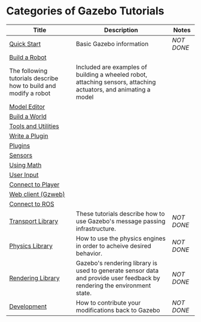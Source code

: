# Categories of Gazebo Tutorials

|Title|Description|Notes|
|----|----|----|
|[Quick Start][1]|Basic Gazebo information|*NOT DONE*|
|[Build a Robot][2]|
The following tutorials describe how to build and modify a robot|Included are examples of building a wheeled robot, attaching sensors, attaching actuators, and animating a model|
|[Model Editor][3]|||
|[Build a World][4]|||
|[Tools and Utilities][5]|||
|[Write a Plugin][6]|||
|[Plugins][7]|||
|[Sensors][8]|||
|[Using Math][9]|||
|[User Input][10]|||
|[Connect to Player][11]|||
|[Web client (Gzweb)][12]|||
|[Connect to ROS][13]|||
|[Transport Library][14]|These tutorials describe how to use Gazebo's message passing infrastructure.|*NOT DONE*|
|[Physics Library][15]|How to use the physics engines in order to acheive desired behavior.|*NOT DONE*|
|[Rendering Library][16]|Gazebo's rendering library is used to generate sensor data and provide user feedback by rendering the environment state.|*NOT DONE*|
|[Development][17]|How to contribute your modifications back to Gazebo|*NOT DONE*|


[1]: gazebo_categories/get_started.md 
[2]: gazebo_categories/build_robot.md
[3]: gazebo_categories/model_editor.md
[4]: gazebo_categories/build_world.md
[5]: gazebo_categories/tools_utilities.md
[6]: gazebo_categories/write_plugins.md
[7]: gazebo_categories/plugins.md
[8]: gazebo_categories/sensors.md
[9]: gazebo_categories/using_math.md
[10]: gazebo_categories/user_input.md
[11]: gazebo_categories/connect_to_player.md
[12]: gazebo_categories/gzweb.md
[13]: gazebo_categories/ros.md
[14]: gazebo_categories/transport_library.md
[15]: gazebo_categories/physics_library.md
[16]: gazebo_categories/rendering_library.md
[17]: gazebo_categories/development.md
